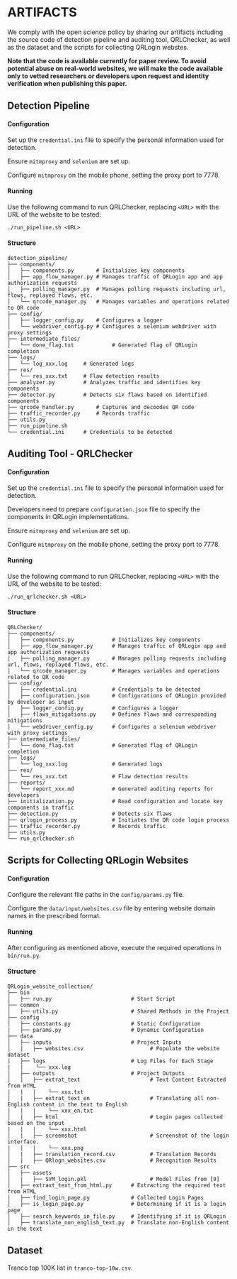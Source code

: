 # ARTIFACTS

We comply with the open science policy by sharing our artifacts including the source code of detection pipeline and auditing tool, QRLChecker, as well as the dataset and the scripts for collecting QRLogin webstes.

**Note that the code is available currently for paper review. To avoid potential abuse on real-world websites, we will make the code available only to vetted researchers or developers upon request and identity verification when publishing this paper.**



## Detection Pipeline

#### Configuration

Set up the `credential.ini` file to specify the personal information used for detection.

Ensure `mitmproxy` and `selenium` are set up.

Configure `mitmproxy` on the mobile phone, setting the proxy port to 7778.

#### Running

Use the following command to run QRLChecker, replacing `<URL>` with the URL of the website to be tested:

```shell
./run_pipeline.sh <URL>
```

#### Structure

```
detection_pipeline/
├── components/
│   ├── components.py		# Initializes key components 
│   ├── app_flow_manager.py	# Manages traffic of QRLogin app and app authorization requests
│   ├── polling_manager.py	# Manages polling requests including url, flows, replayed flows, etc.
│   └── qrcode_manager.py	# Manages variables and operations related to QR code
├── config/
│   ├── logger_config.py	# Configures a logger
│   └── webdriver_config.py	# Configures a selenium webdriver with proxy settings
├── intermediate_files/
│   └── done_flag.txt            # Generated flag of QRLogin completion
├── logs/
│   └── log_xxx.log		# Generated logs
├── res/
│   └── res_xxx.txt		# Flaw detection results
├── analyzer.py			# Analyzes traffic and identifies key components
├── detector.py			# Detects six flaws based on identified components
├── qrcode_handler.py		# Captures and decoodes QR code
├── traffic_recorder.py		# Records traffic
├── utils.py
├── run_pipeline.sh
└── credential.ini		# Credentials to be detected
```



## Auditing Tool - QRLChecker

#### Configuration

Set up the `credential.ini` file to specify the personal information used for detection.

Developers need to prepare `configuration.json` file to specify the components in QRLogin implementations.

Ensure `mitmproxy` and `selenium` are set up.

Configure `mitmproxy` on the mobile phone, setting the proxy port to 7778.

#### Running

Use the following command to run QRLChecker, replacing `<URL>` with the URL of the website to be tested:

```shell
./run_qrlchecker.sh <URL>
```

#### Structure

```
QRLChecker/
├── components/
│   ├── components.py            # Initializes key components 
│   ├── app_flow_manager.py      # Manages traffic of QRLogin app and app authorization requests
│   ├── polling_manager.py       # Manages polling requests including url, flows, replayed flows, etc.
│   └── qrcode_manager.py        # Manages variables and operations related to QR code
├── config/
│   ├── credential.ini	         # Credentials to be detected
│   ├── configuration.json       # Configurations of QRLogin provided by developer as input
│   ├── logger_config.py         # Configures a logger
│   ├── flaws_mitigations.py     # Defines flaws and corresponding mitigations
│   └── webdriver_config.py      # Configures a selenium webdriver with proxy settings
├── intermediate_files/
│   └── done_flag.txt            # Generated flag of QRLogin completion
├── logs/
│   └── log_xxx.log              # Generated logs
├── res/
│   └── res_xxx.txt              # Flaw detection results
├── reports/
│   └── report_xxx.md            # Generated auditing reports for developers
├── initialization.py            # Read configuration and locate key components in traffic
├── detection.py                 # Detects six flaws
├── qrlogin_process.py           # Initiates the QR code login process
├── traffic_recorder.py          # Records traffic
├── utils.py
└── run_qrlchecker.sh
```



## Scripts for Collecting QRLogin Websites

#### Configuration

Configure the relevant file paths in the `config/params.py` file.

Configure the `data/input/websites.csv` file by entering website domain names in the prescribed format.

#### Running

After configuring as mentioned above, execute the required operations in `bin/run.py`.

#### Structure

```
QRLogin_website_collection/
├── bin
│   ├── run.py                         # Start Script
├── common
│   ├── utils.py                       # Shared Methods in the Project
├── config
│   ├── constants.py                   # Static Configuration
|   ├── params.py                      # Dynamic Configuration
├── data 
│   ├── inputs                         # Project Inputs
│   |   ├── websites.csv                     # Populate the website dataset
|   ├── logs                           # Log Files for Each Stage
|   |    └── xxx.log 
│   ├── outputs                        # Project Outputs
│   |   ├── extrat_text                      # Text Content Extracted from HTML
|   |   |    └── xxx.txt
│   |   ├── extrat_text_en                   # Translating all non-English content in the text to English
|   |   |    └── xxx_en.txt
│   |   ├── html                             # Login pages collected based on the input
|   |   |    └── xxx.html
│   |   ├── screemshot                       # Screenshot of the login interface.
|   |   |    └── xxx.png
│   |   ├── translation_record.csv           # Translation Records
│   |   ├── QRlogn_websites.csv              # Recognition Results
├── src
│   ├── assets  
│   |   ├── SVM_login.pkl                    # Model Files from [9]
│   ├── extraxt_text_from_html.py      # Extracting the required text from HTML
│   ├── find_login_page.py             # Collected Login Pages
│   ├── is_login_page.py               # Determining if it is a login page
│   ├── search_keywords_in_file.py     # Identifying if it is QRLogin
│   ├── translate_non_english_text.py  # Translate non-English content in the text
```


## Dataset

Tranco top 100K list in `tranco-top-10w.csv`.
